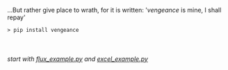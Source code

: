 
...But rather give place to wrath, for it is written: '*vengeance* is mine, I shall repay'

`> pip install vengeance`

<br/>

###### start with [flux_example.py](https://github.com/michael-ross-ven/vengeance_example/blob/main/vengeance_example/flux_example.py) and [excel_example.py](https://github.com/michael-ross-ven/vengeance_example/blob/main/vengeance_example/excel_example.py)




